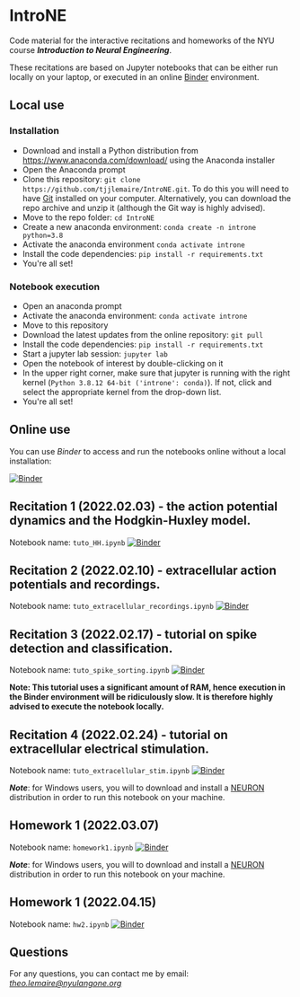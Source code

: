 # IntroNE

Code material for the interactive recitations and homeworks of the NYU course ***Introduction to Neural Engineering***.

These recitations are based on Jupyter notebooks that can be either run locally on your laptop, or executed in an online [Binder](https://mybinder.org) environment.

## Local use

### Installation

- Download and install a Python distribution from https://www.anaconda.com/download/ using the Anaconda installer
- Open the Anaconda prompt
- Clone this repository: `git clone https://github.com/tjjlemaire/IntroNE.git`. To do this you will need to have [Git](https://git-scm.com/downloads) installed on your computer. Alternatively, you can download the repo archive and unzip it (although the Git way is highly advised).
- Move to the repo folder: `cd IntroNE`
- Create a new anaconda environment: `conda create -n introne python=3.8`
- Activate the anaconda environment `conda activate introne`
- Install the code dependencies: `pip install -r requirements.txt`
- You're all set!

### Notebook execution

- Open an anaconda prompt
- Activate the anaconda environment: `conda activate introne`
- Move to this repository
- Download the latest updates from the online repository: `git pull`
- Install the code dependencies: `pip install -r requirements.txt`
- Start a jupyter lab session: `jupyter lab`
- Open the notebook of interest by double-clicking on it
- In the upper right corner, make sure that jupyter is running with the right kernel (`Python 3.8.12 64-bit ('introne': conda)`). If not, click and select the appropriate kernel from the drop-down list.
- You're all set!

## Online use

You can use *Binder* to access and run the notebooks online without a local installation:

[![Binder](https://mybinder.org/badge_logo.svg)](https://mybinder.org/v2/gh/tjjlemaire/IntroNE.git/HEAD)

## Recitation 1 (2022.02.03) - the action potential dynamics and the Hodgkin-Huxley model.

Notebook name: `tuto_HH.ipynb`
[![Binder](https://mybinder.org/badge_logo.svg)](https://mybinder.org/v2/gh/tjjlemaire/IntroNE/1edb281a439b44561ac31d38ddec9c5ae5996e2c?urlpath=lab%2Ftree%2Ftuto_HH.ipynb)

## Recitation 2 (2022.02.10) - extracellular action potentials and recordings.

Notebook name: `tuto_extracellular_recordings.ipynb`
[![Binder](https://mybinder.org/badge_logo.svg)](https://mybinder.org/v2/gh/tjjlemaire/IntroNE/686ad727554944af541099cf054bb1b8bc0d6fa7?urlpath=lab%2Ftree%2Ftuto_extracellular_recording.ipynb)

## Recitation 3 (2022.02.17) - tutorial on spike detection and classification.

Notebook name: `tuto_spike_sorting.ipynb`
[![Binder](https://mybinder.org/badge_logo.svg)](https://mybinder.org/v2/gh/tjjlemaire/IntroNE/67473903c5b828e05e09f08683c38ca6a80a1ff8?urlpath=lab%2Ftree%2Ftuto_spike_sorting.ipynb)

**Note: This tutorial uses a significant amount of RAM, hence execution in the Binder environment will be ridiculously slow. It is therefore highly advised to execute the notebook locally.**

## Recitation 4 (2022.02.24) - tutorial on extracellular electrical stimulation.

Notebook name: `tuto_extracellular_stim.ipynb`
[![Binder](https://mybinder.org/badge_logo.svg)](https://mybinder.org/v2/gh/tjjlemaire/IntroNE/5002b0c8e27b8d4f5e673d4f73bceca946455d37?urlpath=lab%2Ftree%2Ftuto_extracellular_stim.ipynb)

***Note***: for Windows users, you will to download and install a [NEURON](https://www.neuron.yale.edu/neuron/download) distribution in order to run this notebook on your machine.

## Homework 1 (2022.03.07)

Notebook name: `homework1.ipynb`
[![Binder](https://mybinder.org/badge_logo.svg)](https://mybinder.org/v2/gh/tjjlemaire/IntroNE/38702e0294a07db8ace0b77094e5cea1feee7fdf?urlpath=lab%2Ftree%2Fhomework1.ipynb)

***Note***: for Windows users, you will to download and install a [NEURON](https://www.neuron.yale.edu/neuron/download) distribution in order to run this notebook on your machine.

## Homework 1 (2022.04.15)

Notebook name: `hw2.ipynb`
[![Binder](https://mybinder.org/badge_logo.svg)](https://mybinder.org/v2/gh/tjjlemaire/IntroNE/cec33b683ebe7df01ecfd81b26f582464aa4226b?urlpath=lab%2Ftree%2Fhw2.ipynb)

## Questions

For any questions, you can contact me by email: *theo.lemaire@nyulangone.org*